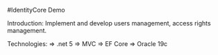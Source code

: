 #IdentityCore Demo

Introduction:
Implement and develop users management, access rights management.

Technologies:
=> .net 5 
=> MVC
=> EF Core
=> Oracle 19c 
